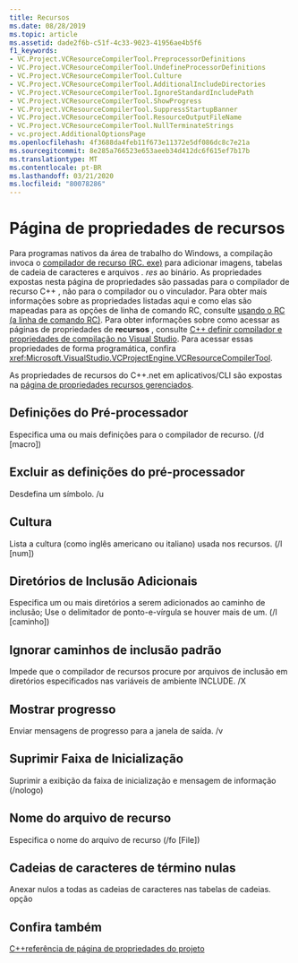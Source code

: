 ```yaml
---
title: Recursos
ms.date: 08/28/2019
ms.topic: article
ms.assetid: dade2f6b-c51f-4c33-9023-41956ae4b5f6
f1_keywords:
- VC.Project.VCResourceCompilerTool.PreprocessorDefinitions
- VC.Project.VCResourceCompilerTool.UndefineProcessorDefinitions
- VC.Project.VCResourceCompilerTool.Culture
- VC.Project.VCResourceCompilerTool.AdditionalIncludeDirectories
- VC.Project.VCResourceCompilerTool.IgnoreStandardIncludePath
- VC.Project.VCResourceCompilerTool.ShowProgress
- VC.Project.VCResourceCompilerTool.SuppressStartupBanner
- VC.Project.VCResourceCompilerTool.ResourceOutputFileName
- VC.Project.VCResourceCompilerTool.NullTerminateStrings
- vc.project.AdditionalOptionsPage
ms.openlocfilehash: 4f3688da4feb11f673e11372e5df086dc8c7e21a
ms.sourcegitcommit: 8e285a766523e653aeeb34d412dc6f615ef7b17b
ms.translationtype: MT
ms.contentlocale: pt-BR
ms.lasthandoff: 03/21/2020
ms.locfileid: "80078286"
---
```

# <a name="resources-property-page"></a>Página de propriedades de recursos

Para programas nativos da área de trabalho do Windows, a compilação invoca o [compilador de recurso (RC. exe)](/windows/win32/menurc/resource-compiler) para adicionar imagens, tabelas de cadeia de caracteres e arquivos *. res* ao binário. As propriedades expostas nesta página de propriedades são passadas para o compilador de recurso C++ , não para o compilador ou o vinculador. Para obter mais informações sobre as propriedades listadas aqui e como elas são mapeadas para as opções de linha de comando RC, consulte [usando o RC (a linha de comando RC)](/windows/win32/menurc/using-rc-the-rc-command-line-). Para obter informações sobre como acessar as páginas de propriedades de **recursos** , consulte [ C++ definir compilador e propriedades de compilação no Visual Studio](../working-with-project-properties.md). Para acessar essas propriedades de forma programática, confira <xref:Microsoft.VisualStudio.VCProjectEngine.VCResourceCompilerTool>.

As propriedades de recursos do C++.net em aplicativos/CLI são expostas na [página de propriedades recursos gerenciados](managed-resources-property-page.md).

## <a name="preprocessor-definitions"></a>Definições do Pré-processador

Especifica uma ou mais definições para o compilador de recurso. (/d [macro])

## <a name="undefine-preprocessor-definitions"></a>Excluir as definições do pré-processador

Desdefina um símbolo. /u

## <a name="culture"></a>Cultura

Lista a cultura (como inglês americano ou italiano) usada nos recursos. (/l [num])

## <a name="additional-include-directories"></a>Diretórios de Inclusão Adicionais

Especifica um ou mais diretórios a serem adicionados ao caminho de inclusão; Use o delimitador de ponto-e-vírgula se houver mais de um. (/I [caminho])

## <a name="ignore-standard-include-paths"></a>Ignorar caminhos de inclusão padrão

Impede que o compilador de recursos procure por arquivos de inclusão em diretórios especificados nas variáveis de ambiente INCLUDE. /X

## <a name="show-progress"></a>Mostrar progresso

Enviar mensagens de progresso para a janela de saída. /v

## <a name="suppress-startup-banner"></a>Suprimir Faixa de Inicialização

Suprimir a exibição da faixa de inicialização e mensagem de informação (/nologo)

## <a name="resource-file-name"></a>Nome do arquivo de recurso

Especifica o nome do arquivo de recurso (/fo [File])

## <a name="null-terminate-strings"></a>Cadeias de caracteres de término nulas

Anexar nulos a todas as cadeias de caracteres nas tabelas de cadeias. opção

## <a name="see-also"></a>Confira também

[C++referência de página de propriedades do projeto](property-pages-visual-cpp.md)